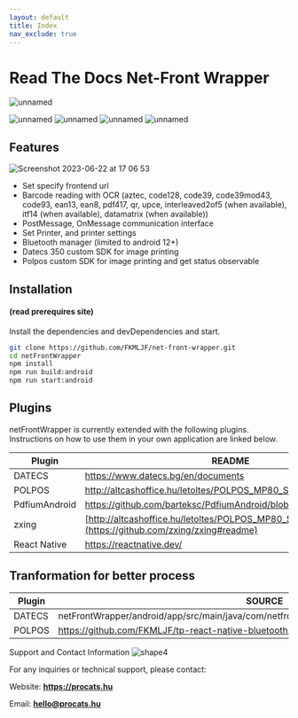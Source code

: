 ```yaml
---
layout: default
title: Index
nav_exclude: true
---
```


# Read The Docs Net-Front Wrapper
![unnamed](https://github.com/FKMLJF/net-front-wrapper-docs.github.io/assets/24462886/c4a09f97-4fe9-447e-befc-044c2d17c587)

![unnamed](https://img.shields.io/badge/Version-0.0.0.2-red)
![unnamed](https://img.shields.io/badge/0.71-React%20Native-69b6e4?logo=react)
![unnamed](https://img.shields.io/badge/7.6-Gradle-21d326?logo=gradle)
![unnamed](https://img.shields.io/badge/4.8.4-typescript-blue?logo=typescript)
## Features
![Screenshot 2023-06-22 at 17 06 53](https://github.com/FKMLJF/net-front-wrapper-docs.github.io/assets/24462886/cee8c00d-c7fe-4e0d-9f9f-725ed2616137)

- Set specify frontend url
- Barcode reading with OCR (aztec, code128, code39, code39mod43, code93, ean13, ean8, pdf417, qr, upce, interleaved2of5 (when available), itf14 (when available), datamatrix (when available))
- PostMessage, OnMessage communication interface
- Set Printer, and printer settings
- Bluetooth manager (limited to android 12+)
- Datecs 350 custom SDK for image printing
- Polpos custom SDK for image printing and get status observable

## Installation
#### (read prerequires site)
Install the dependencies and devDependencies and start.

```sh
git clone https://github.com/FKMLJF/net-front-wrapper.git
cd netFrontWrapper
npm install
npm run build:android
npm run start:android
```

## Plugins

netFrontWrapper is currently extended with the following plugins.
Instructions on how to use them in your own application are linked below.

| Plugin | README | SOURCE |
| ------ | ------ | ------ |
| DATECS | https://www.datecs.bg/en/documents | netFrontWrapper/android/app/lib/com.datecs.api.jar |
| POLPOS | http://altcashoffice.hu/letoltes/POLPOS_MP80_SDK/ | netFrontWrapper/android/app/lib/printer_polpos_library.jar |
| PdfiumAndroid | https://github.com/barteksc/PdfiumAndroid/blob/master/README.md | [netFrontWrapper/android/app/lib/printer_polpos_library.jar](https://github.com/barteksc/PdfiumAndroid/tree/master) |
| zxing | [http://altcashoffice.hu/letoltes/POLPOS_MP80_SDK/](https://github.com/zxing/zxing#readme) | [netFrontWrapper/android/app/lib/printer_polpos_library.jar](https://github.com/zxing/zxing) |
| React Native | https://reactnative.dev/ | https://reactnative.dev/ |

## Tranformation for better process

| Plugin | SOURCE |
| ------ | ------ | 
| DATECS | netFrontWrapper/android/app/src/main/java/com/netfrontwrapper/DatecsDPP350SDKModule.java |
| POLPOS | https://github.com/FKMLJF/tp-react-native-bluetooth-printer-for-polpos-mp80.git |

Support and Contact Information ![shape4](https://github.com/FKMLJF/net-front-wrapper-docs.github.io/assets/24462886/e214579c-90c7-4f1e-92de-1a1b70ce18bc)

For any inquiries or technical support, please contact:


Website: **https://procats.hu**

Email: **hello@procats.hu**
